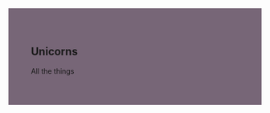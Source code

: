 <meta name="viewport" content="width=device-width, initial-scale=1">
<link rel="stylesheet" href="github-markdown.css">
<style>
    .markdown-body {
        box-sizing: border-box;
        min-width: 200px;
        max-width: 980px;
        margin: 0 auto;
        padding: 45px;
        background: #767;
    }
 
    @media (max-width: 767px) {
        .markdown-body {
            padding: 15px;
        }
    }
</style> 
<article class="markdown-body">
    <h1>Unicorns</h1>
    <p>All the things</p>
</article>